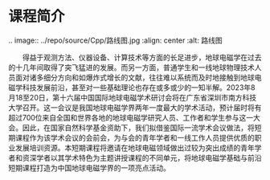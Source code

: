 # 课程简介

.. image:: ../repo/source/Cpp/路线图.jpg
   :align: center
   :alt: 路线图
   
<div style="text-indent:2em">
<p>得益于观测方法、仪器设备、计算技术等方面的长足进步，地球电磁学在过去的十几年间取得了突飞猛进的发展。而另一方面，普通学生和一线地球物理技术人员面对诸多细分方向和如爆炸式增长的文献，往往难以系统而及时地接触到地球电磁学科技发展前沿，甚至对一些基础理论也存在或多或少的一知半解。2023年8月18至20日，第十六届中国国际地球电磁学术研讨会将在广东省深圳市南方科技大学召开。这一会议是我国地球电磁学界两年一度最大的学术活动，预计届时将有超过700位来自全国和世界各地的地球电磁学研究人员、工作者和学生参与这一大会。因此，在国家自然科学基金资助下，我们拟借鉴国际一流学术会议做法，将短期课程作为该学术会议的会前会，为与会的青年学者和一线工作人员提供优质的职业发展培训资源。本短期课程将邀请在地球电磁领域做出过较为突出成绩的青年学者和资深学者以其学术特色为主题讲授课程的不同单元，将地球电磁学基础与前沿短期课程打造为中国地球电磁学界的一项亮点活动。</p>

</div>
